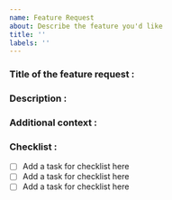 ```yaml
---
name: Feature Request
about: Describe the feature you'd like
title: ''
labels: ''
---
```



### Title of the feature request :
<!--- Descriptive title for reference -->

### Description :
<!--- Describe the feature you'd like. Be precise. -->

### Additional context :
<!--- Add any other context or screenshots about the feature request here. -->

### Checklist :
<!--- Add any other context or screenshots about the feature request here. -->
- [ ] Add a task for checklist here
- [ ] Add a task for checklist here
- [ ] Add a task for checklist here
